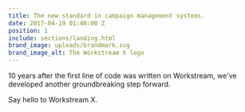 ```yaml
---
title: The new standard in campaign management systems.
date: 2017-04-19 01:48:00 Z
position: 1
include: sections/landing.html
brand_image: uploads/brandmark.svg
brand_image_alt: The Workstream X logo
---
```


10 years after the first line of code was written on Workstream, we've developed another groundbreaking step forward.

Say hello to Workstream X.
